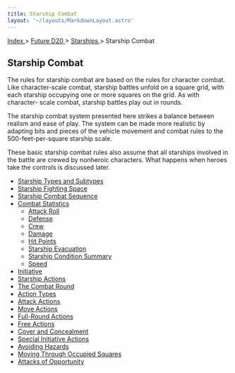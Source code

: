 ```yaml
---
title: Starship Combat
layout: '~/layouts/MarkdownLayout.astro'
---
```


[ Index ](/) > [ Future D20 ](/future.d20.srd) > [ Starships ](/future.d20.srd/starships) > Starship Combat

##  Starship Combat

The rules for starship combat are based on the rules for character combat.
Like character-scale combat, starship battles unfold on a square grid, with
each starship occupying one or more squares on the grid. As with character-
scale combat, starship battles play out in rounds.

The starship combat system presented here strikes a balance between realism
and ease of play. The system can be made more realistic by adapting bits and
pieces of the vehicle movement and combat rules to the 500-feet-per-square
starship scale.

These basic starship combat rules also assume that all starships involved in
the battle are crewed by nonheroic characters. What happens when heroes take
the controls is discussed later.

  * [ Starship Types and Subtypes ](/future.d20.srd/starships/combat/starship.types.and.subtypes)
  * [ Starship Fighting Space ](/future.d20.srd/starships/combat/starship.fighting.space)
  * [ Starship Combat Sequence ](/future.d20.srd/starships/combat/starship.combat.sequence)
  * [ Combat Statistics ](/future.d20.srd/starships/combat/combat.statistics)
    * [ Attack Roll ](/future.d20.srd/starships/combat/combat.statistics/attack.roll)
    * [ Defense ](/future.d20.srd/starships/combat/combat.statistics/defense)
    * [ Crew ](/future.d20.srd/starships/combat/combat.statistics/crew)
    * [ Damage ](/future.d20.srd/starships/combat/combat.statistics/damage)
    * [ Hit Points ](/future.d20.srd/starships/combat/combat.statistics/hit.points)
    * [ Starship Evacuation ](/future.d20.srd/starships/combat/combat.statistics/starship.evacuation)
    * [ Starship Condition Summary ](/future.d20.srd/starships/combat/combat.statistics/starship.condition.summary)
    * [ Speed ](/future.d20.srd/starships/combat/combat.statistics/speed)
  * [ Initiative ](/future.d20.srd/starships/combat/initiatve)
  * [ Starship Actions ](/future.d20.srd/starships/combat/starship.actions)
  * [ The Combat Round ](/future.d20.srd/starships/combat/the.combat.round)
  * [ Action Types ](/future.d20.srd/starships/combat/action.types)
  * [ Attack Actions ](/future.d20.srd/starships/combat/attack.actions)
  * [ Move Actions ](/future.d20.srd/starships/combat/move.actions)
  * [ Full-Round Actions ](/future.d20.srd/starships/combat/full.round.actions)
  * [ Free Actions ](/future.d20.srd/starships/combat/free.actions)
  * [ Cover and Concealment ](/future.d20.srd/starships/combat/cover.and.concealment)
  * [ Special Initiative Actions ](/future.d20.srd/starships/combat/special.initative.actions)
  * [ Avoiding Hazards ](/future.d20.srd/starships/combat/avoiding.hazards)
  * [ Moving Through Occupied Squares ](/future.d20.srd/starships/combat/moving.through.occupied.squares)
  * [ Attacks of Opportunity ](/future.d20.srd/starships/combat/attacks.of.opportunity)

